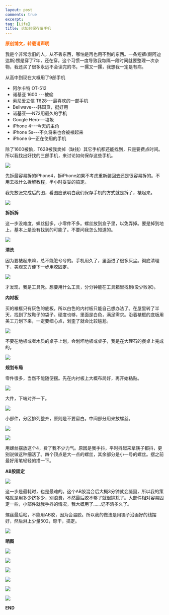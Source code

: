```yaml
---
layout: post
comments: true
excerpt:
tag: [Life]
title: 论如何保存旧手机
---
```


<span style="color: #ff6600;"><strong>原创博文，转载请声明</strong></span>

我是个非常念旧的人，从不丢东西，哪怕是再也用不到的东西。一条短裤(假阿迪达斯)愣是穿了7年，还在穿。这个习惯一度导致我每隔一段时间就要整理一次杂物，我还买了很多永远不会读完的书，一摞又一摞，我想我一定是有病。

从高中到现在大概用了9部手机

* 阿尔卡特 OT-512
* 诺基亚 1600 ---被偷
* 索尼爱立信 T628---最喜欢的一部手机
* Bellwave---韩国货，挺好用
* 诺基亚---N72用最久的手机
* Google Hero---垃圾
* iPhone 4---今天的主角
* iPhone 5s---不久将来也会被裱起来
* iPhone 6—正在使用的手机

除了1600被偷，T628被我卖掉（缺钱）其它手机都还能找到，只是要费点时间。所以我找出好找的三部手机，来讨论如何保存这些手机。

![](../../images/iPhone01.jpeg)

先拆最容易拆的iPhone4，拆iPhone如果不考虑重新装回去还是很容易拆的。不用去找什么拆解教程，半小时妥妥的搞定。

我先放张完成后的图，看图应该明白我们保存手机的方式就是拆了，裱起来。

![](../../images/iPhone02.jpeg)

**拆拆拆**

这一步没难度，螺丝挺多，小零件不多。螺丝放到盒子里，以免弄掉。要是掉到地上，基本上是没有找到的可能了。不要问我怎么知道的。

![](../../images/iPhone03.jpeg)

**清洗**

因为要裱起来嘛，总不能脏兮兮的。手机用久了，里面进了很多灰尘。彻底清理下，美观又方便下一步用胶固定。

![](../../images/iPhone04.jpeg)

才发现，我是工具党。想要用什么工具，分分钟能在工具箱里找到(没少败家)。

**内衬板**

买的裱框只有灰色的底板，所以白色的内衬板只能自己想办法了。在屋里转了半天，找到了放鞋子的袋子。硬度也够，里面是白色，满足需求。沿着裱框的底板用美工刀划下来，一定要细心点，划歪了就会比较尴尬。

![](../../images/iPhone05.jpeg)

不要在地板或者木质的桌子上划，会划坏地板或桌子，我是在大理石的餐桌上完成的。

![](../../images/iPhone06.jpeg)

**规划布局**

零件很多，当然不能随便摆。先在内衬板上大概布局好，再开始粘贴。

![](../../images/iPhone07.jpeg)

大件，下端对齐一下。

![](../../images/iPhone08.jpeg)

小部件，分区排列整齐，原则是不要留白。中间部分用来放螺丝。

![](../../images/iPhone10.jpeg)

![](../../images/iPhone09.jpeg)

用螺丝摆放这个4，费了我不少力气。原因是我手抖，平时抖起来拿筷子都抖，更别说做这种细活了。四个顶点是大一点的螺丝，其余部分是小一号的螺丝。摆之前最好用笔轻轻的描一下。

**AB胶固定**

![](../../images/iPhone11.jpeg)

这一步是最耗时，也是最难的。这个AB胶混合后大概3分钟就会凝固，所以我的策略就是用多少挤多少，别浪费，不然最后胶不够了就很尴尬了。大部件相对容易固定一些，小部件就我手抖的情况，我大概用了......记不清多久了。

螺丝最后粘，不能用AB胶，因为会溢胶。所以我的做法是用镊子沿画好的线摆好，然后淋上少量502，晾干，搞定。

![](../../images/iPhone12.jpeg)

**晒图**

![](../../images/iPhone14.jpeg)

![](../../images/iPhone15.jpeg)

![](../../images/iPhone16.jpeg)

![](../../images/iPhone17.jpeg)

![](../../images/iPhone18.jpeg)

![](../../images/iPhone19.jpeg)

**END**